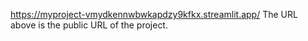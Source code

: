 https://myproject-vmydkennwbwkapdzy9kfkx.streamlit.app/ The URL above is the public URL of the project.
